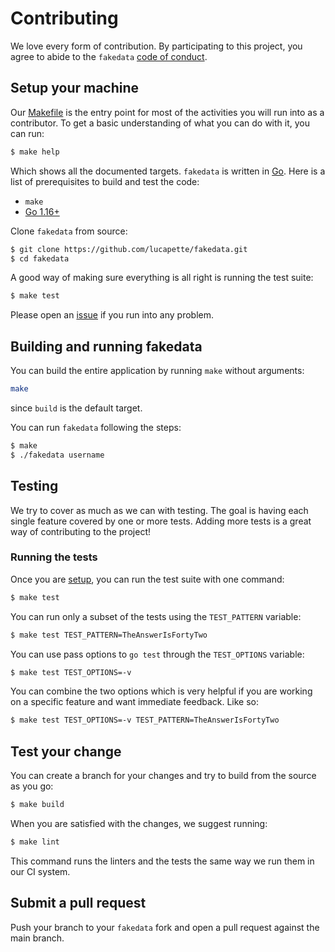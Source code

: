 # Contributing

We love every form of contribution. By participating to this project, you agree
to abide to the `fakedata` [code of conduct](/CODE_OF_CONDUCT.md).

## Setup your machine

Our [Makefile](/Makefile) is the entry point for most of the activities you will
run into as a contributor. To get a basic understanding of what you can do with
it, you can run:

```sh
$ make help
```

Which shows all the documented targets. `fakedata` is written in
[Go](https://golang.org/). Here is a list of prerequisites to build and test the
code:

- `make`
- [Go 1.16+](http://golang.org/doc/install)

Clone `fakedata` from source:

```sh
$ git clone https://github.com/lucapette/fakedata.git
$ cd fakedata
```

A good way of making sure everything is all right is running the test suite:

```sh
$ make test
```

Please open an [issue](https://github.com/lucapette/fakedata/issues/new) if you
run into any problem.

## Building and running fakedata

You can build the entire application by running `make` without arguments:

```sh
make
```

since `build` is the default target.

You can run `fakedata` following the steps:

```sh
$ make
$ ./fakedata username
```

## Testing

We try to cover as much as we can with testing. The goal is having each single
feature covered by one or more tests. Adding more tests is a great way of
contributing to the project!

### Running the tests

Once you are [setup](#setup-your-machine), you can run the test suite with one
command:

```sh
$ make test
```

You can run only a subset of the tests using the `TEST_PATTERN` variable:

```sh
$ make test TEST_PATTERN=TheAnswerIsFortyTwo
```

You can use pass options to `go test` through the `TEST_OPTIONS` variable:

```sh
$ make test TEST_OPTIONS=-v
```

You can combine the two options which is very helpful if you are working on a
specific feature and want immediate feedback. Like so:

```sh
$ make test TEST_OPTIONS=-v TEST_PATTERN=TheAnswerIsFortyTwo
```

## Test your change

You can create a branch for your changes and try to build from the source as
you go:

```sh
$ make build
```

When you are satisfied with the changes, we suggest running:

```sh
$ make lint
```

This command runs the linters and the tests the same way we run them in our CI
system.

## Submit a pull request

Push your branch to your `fakedata` fork and open a pull request against the
main branch.
